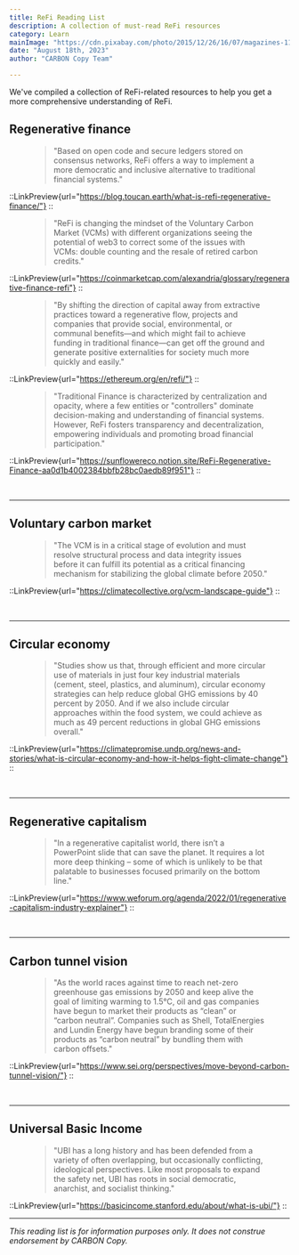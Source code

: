 ```yaml
---
title: ReFi Reading List
description: A collection of must-read ReFi resources
category: Learn
mainImage: "https://cdn.pixabay.com/photo/2015/12/26/16/07/magazines-1108800_1280.jpg"
date: "August 18th, 2023"
author: "CARBON Copy Team"

---
```


We've compiled a collection of ReFi-related resources to help you get a more comprehensive understanding of ReFi.

<h2 class="mt-5">Regenerative finance</h2>

<figure class="text-center my-4">
  <blockquote class="blockquote">
    <span class="text-secondary fst-italic">"Based on open code and secure ledgers stored on consensus networks, ReFi offers a way to implement a more democratic and inclusive alternative to traditional financial systems."</span>
  </blockquote>
</figure>

::LinkPreview{url="https://blog.toucan.earth/what-is-refi-regenerative-finance/"}
::

<figure class="text-center my-4">
  <blockquote class="blockquote">
    <span class="text-secondary fst-italic">"ReFi is changing the mindset of the Voluntary Carbon Market (VCMs) with different organizations seeing the potential of web3 to correct some of the issues with VCMs: double counting and the resale of retired carbon credits."</span>
  </blockquote>
</figure>

::LinkPreview{url="https://coinmarketcap.com/alexandria/glossary/regenerative-finance-refi"}
::

<figure class="text-center my-4">
  <blockquote class="blockquote">
    <span class="text-secondary fst-italic">"By shifting the direction of capital away from extractive practices toward a regenerative flow, projects and companies that provide social, environmental, or communal benefits—and which might fail to achieve funding in traditional finance—can get off the ground and generate positive externalities for society much more quickly and easily."</span>
  </blockquote>
</figure>

::LinkPreview{url="https://ethereum.org/en/refi/"}
::

<figure class="text-center my-4">
  <blockquote class="blockquote">
    <span class="text-secondary fst-italic">"Traditional Finance is characterized by centralization and opacity, where a few entities or "controllers" dominate decision-making and understanding of financial systems. However, ReFi fosters transparency and decentralization, empowering individuals and promoting broad financial participation."</span>
  </blockquote>
</figure>

::LinkPreview{url="https://sunflowereco.notion.site/ReFi-Regenerative-Finance-aa0d1b4002384bbfb28bc0aedb89f951"}
::

<br>

***

<h2 class="mt-5">Voluntary carbon market</h2>

<figure class="text-center my-4">
  <blockquote class="blockquote">
    <span class="text-secondary fst-italic">"The VCM is in a critical stage of evolution and must resolve structural process and data
integrity issues before it can fulfill its potential as a critical financing mechanism for
stabilizing the global climate before 2050."</span>
  </blockquote>
</figure>

::LinkPreview{url="https://climatecollective.org/vcm-landscape-guide"}
::

<br>

***

<h2 class="mt-5">Circular economy</h2>

<figure class="text-center my-4">
  <blockquote class="blockquote">
    <span class="text-secondary fst-italic">"Studies show us that, through efficient and more circular use of materials in just four key industrial materials (cement, steel, plastics, and aluminum), circular economy strategies can help reduce global GHG emissions by 40 percent by 2050. And if we also include circular approaches within the food system, we could achieve as much as 49 percent reductions in global GHG emissions overall."</span>
  </blockquote>
</figure>

::LinkPreview{url="https://climatepromise.undp.org/news-and-stories/what-is-circular-economy-and-how-it-helps-fight-climate-change"}
::

<br>

***

<h2 class="mt-5">Regenerative capitalism</h2>

<figure class="text-center my-4">
  <blockquote class="blockquote">
    <span class="text-secondary fst-italic">"In a regenerative capitalist world, there isn’t a PowerPoint slide that can save the planet. It requires a lot more deep thinking – some of which is unlikely to be that palatable to businesses focused primarily on the bottom line."</span>
  </blockquote>
</figure>

::LinkPreview{url="https://www.weforum.org/agenda/2022/01/regenerative-capitalism-industry-explainer"}
::

<br>

***

<h2 class="mt-5">Carbon tunnel vision</h2>

<figure class="text-center my-4">
  <blockquote class="blockquote">
    <span class="text-secondary fst-italic">"As the world races against time to reach net-zero greenhouse gas emissions by 2050 and keep alive the goal of limiting warming to 1.5°C, oil and gas companies have begun to market their products as “clean” or “carbon neutral”. Companies such as Shell, TotalEnergies and Lundin Energy have begun branding some of their products as “carbon neutral” by bundling them with carbon offsets."</span>
  </blockquote>
</figure>

::LinkPreview{url="https://www.sei.org/perspectives/move-beyond-carbon-tunnel-vision/"}
::

<br>

***

<h2 class="mt-5">Universal Basic Income</h2>

<figure class="text-center my-4">
  <blockquote class="blockquote">
    <span class="text-secondary fst-italic">"UBI has a long history and has been defended from a variety of often overlapping, but occasionally conflicting, ideological perspectives. Like most proposals to expand the safety net, UBI has roots in social democratic, anarchist, and socialist thinking."</span>
  </blockquote>
</figure>

::LinkPreview{url="https://basicincome.stanford.edu/about/what-is-ubi/"}
::

***
*This reading list is for information purposes only. It does not construe endorsement by CARBON Copy.*
